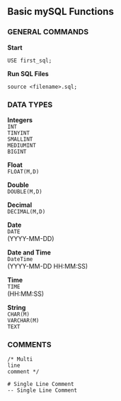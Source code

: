 ## Basic mySQL Functions   
  
   
### GENERAL COMMANDS  

**Start**  
  
``` USE first_sql; ```   

  
**Run SQL Files**  
  
``` source <filename>.sql; ```   


### DATA TYPES  

**Integers**  
``` INT ```   
``` TINYINT ```   
``` SMALLINT ```   
``` MEDIUMINT ```   
``` BIGINT ```   
  

**Float**  
``` FLOAT(M,D) ```   
  
**Double**  
``` DOUBLE(M,D) ```   
  
**Decimal**  
``` DECIMAL(M,D) ```   

**Date**  
``` DATE ```  
(YYYY-MM-DD)  
  
**Date and Time**  
``` DateTime ```   
(YYYY-MM-DD HH:MM:SS)  
  
**Time**  
``` TIME ```   
(HH:MM:SS)  
  
**String**  
``` CHAR(M) ```    
``` VARCHAR(M) ```  
``` TEXT ```  
  

### COMMENTS  
````        
/* Multi  
line  
comment */    
````        

``` # Single Line Comment ```    
``` -- Single Line Comment ```   

